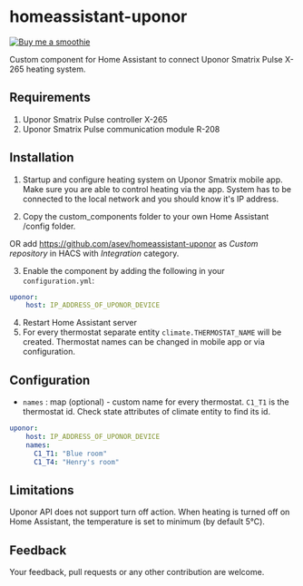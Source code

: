 # homeassistant-uponor

[![Buy me a smoothie](https://img.shields.io/badge/Buy%20me%20a-smoothie-blue?style=for-the-badge&logo=PAYPAL)](https://www.paypal.me/asev)

Custom component for Home Assistant to connect Uponor Smatrix Pulse X-265 heating system.

## Requirements

1. Uponor Smatrix Pulse controller X-265
2. Uponor Smatrix Pulse communication module R-208

## Installation

1. Startup and configure heating system on Uponor Smatrix mobile app. Make sure you are able to control heating via the app.
System has to be connected to the local network and you should know it's IP address.

2. Copy the custom_components folder to your own Home Assistant /config folder.

OR add https://github.com/asev/homeassistant-uponor as _Custom repository_ in HACS with _Integration_ category.

3. Enable the component by adding the following in your `configuration.yml`:
```yaml
uponor:
    host: IP_ADDRESS_OF_UPONOR_DEVICE
```
4. Restart Home Assistant server
5. For every thermostat separate entity `climate.THERMOSTAT_NAME` will be created.
Thermostat names can be changed in mobile app or via configuration. 

## Configuration

- `names` : map (optional) - custom name for every thermostat. `C1_T1` is the thermostat id. Check state attributes of
climate entity to find its id. 

```yaml
uponor:
    host: IP_ADDRESS_OF_UPONOR_DEVICE
    names:
      C1_T1: "Blue room"
      C1_T4: "Henry's room"
```

## Limitations

Uponor API does not support turn off action. When heating is turned off on Home Assistant,
the temperature is set to minimum (by default 5℃).

## Feedback

Your feedback, pull requests or any other contribution are welcome.
